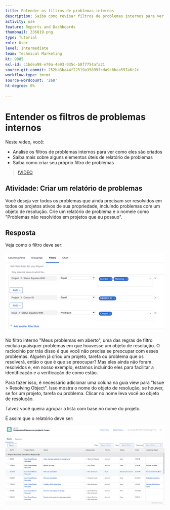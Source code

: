 ```yaml
---
title: Entender os filtros de problemas internos
description: Saiba como revisar filtros de problemas internos para ver como eles são criados e criar seu próprio filtro de problemas no Workfront.
activity: use
feature: Reports and Dashboards
thumbnail: 336819.png
type: Tutorial
role: User
level: Intermediate
team: Technical Marketing
kt: 9085
exl-id: c1bdea98-e70a-4e93-935c-b8f7754afa21
source-git-commit: 252ba3ba44f22519a35899fcda9c6bca597a6c2c
workflow-type: tm+mt
source-wordcount: '268'
ht-degree: 0%

---
```


# Entender os filtros de problemas internos

Neste vídeo, você:

* Analise os filtros de problemas internos para ver como eles são criados
* Saiba mais sobre alguns elementos úteis de relatório de problemas
* Saiba como criar seu próprio filtro de problemas

>[!VIDEO](https://video.tv.adobe.com/v/336819/?quality=12)

## Atividade: Criar um relatório de problemas

Você deseja ver todos os problemas que ainda precisam ser resolvidos em todos os projetos ativos de sua propriedade, incluindo problemas com um objeto de resolução. Crie um relatório de problema e o nomeie como &quot;Problemas não resolvidos em projetos que eu possuo&quot;.

## Resposta

Veja como o filtro deve ser:

![Uma imagem da tela para criar um filtro de problema](assets/opening-built-in-issue-filters-1.png)

No filtro interno &quot;Meus problemas em aberto&quot;, uma das regras de filtro excluía quaisquer problemas em que houvesse um objeto de resolução. O raciocínio por trás disso é que você não precisa se preocupar com esses problemas. Alguém já criou um projeto, tarefa ou problema que os resolverá, então o que é que se preocupar? Mas eles ainda não foram resolvidos e, em nosso exemplo, estamos incluindo eles para facilitar a identificação e a verificação de como estão.

Para fazer isso, é necessário adicionar uma coluna na guia view para &quot;Issue > Resolving Object&quot;. Isso mostra o nome do objeto de resolução, se houver, se for um projeto, tarefa ou problema. Clicar no nome leva você ao objeto de resolução.

Talvez você queira agrupar a lista com base no nome do projeto.

É assim que o relatório deve ser:

![Uma imagem de um relatório de ocorrência](assets/opening-built-in-issue-filters-2.png)
